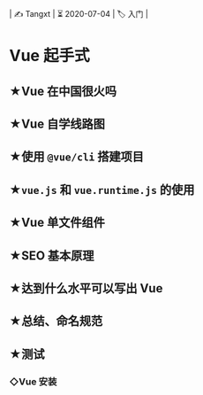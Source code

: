 | ✍️ Tangxt | ⏳ 2020-07-04 | 🏷️ 入门 |

# Vue 起手式

## ★Vue 在中国很火吗

## ★Vue 自学线路图

## ★使用 `@vue/cli` 搭建项目

## ★`vue.js` 和 `vue.runtime.js` 的使用

## ★Vue 单文件组件

## ★SEO 基本原理

## ★达到什么水平可以写出 Vue

## ★总结、命名规范

## ★测试

### ◇Vue 安装

